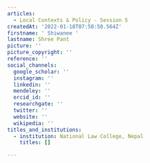 ```yaml
---
articles:
  - Local Contexts & Policy - Session 5
createdAt: '2022-01-18T07:50:50.564Z'
firstname: ' Shiwanee '
lastname: Shree Pant
picture: ''
picture_copyright: ''
reference: ''
social_channels:
  google_scholar: ''
  instagram: ''
  linkedin: ''
  mendeley: ''
  orcid_id: ''
  researchgate: ''
  twitter: ''
  website: ''
  wikipedia: ''
titles_and_institutions:
  - institution: National Law College, Nepal
    titles: []

---
```

